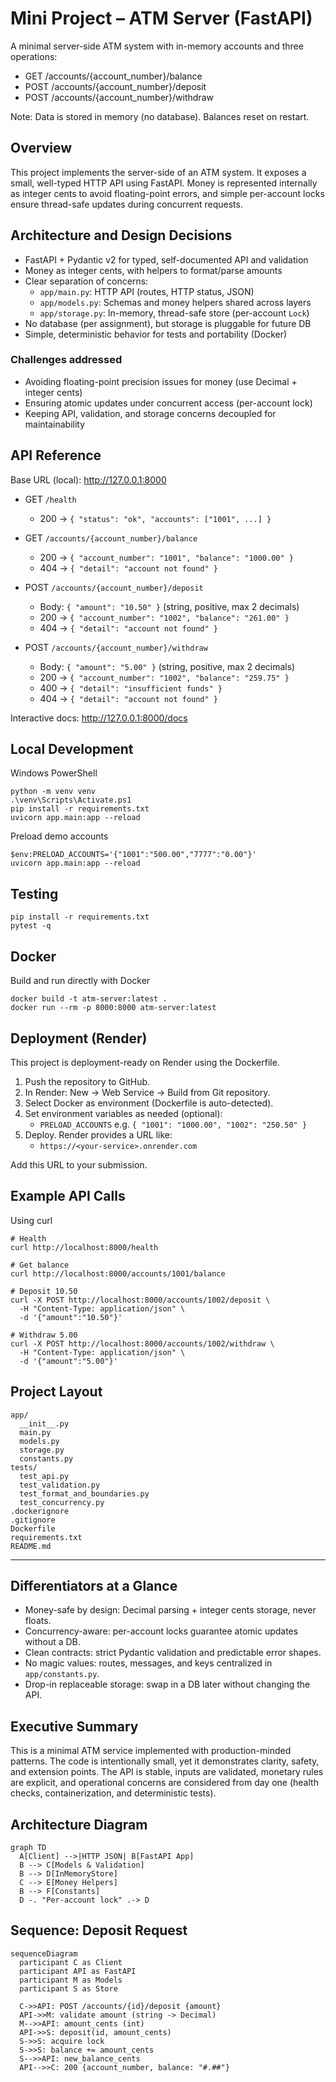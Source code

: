 # Mini Project – ATM Server (FastAPI)

A minimal server-side ATM system with in-memory accounts and three operations:

- GET /accounts/{account_number}/balance
- POST /accounts/{account_number}/deposit
- POST /accounts/{account_number}/withdraw

Note: Data is stored in memory (no database). Balances reset on restart.

## Overview

This project implements the server-side of an ATM system. It exposes a small, well-typed HTTP API using FastAPI. Money is represented internally as integer cents to avoid floating-point errors, and simple per-account locks ensure thread-safe updates during concurrent requests.

## Architecture and Design Decisions

- FastAPI + Pydantic v2 for typed, self-documented API and validation
- Money as integer cents, with helpers to format/parse amounts
- Clear separation of concerns:
  - `app/main.py`: HTTP API (routes, HTTP status, JSON)
  - `app/models.py`: Schemas and money helpers shared across layers
  - `app/storage.py`: In-memory, thread-safe store (per-account `Lock`)
- No database (per assignment), but storage is pluggable for future DB
- Simple, deterministic behavior for tests and portability (Docker)

### Challenges addressed

- Avoiding floating-point precision issues for money (use Decimal + integer cents)
- Ensuring atomic updates under concurrent access (per-account lock)
- Keeping API, validation, and storage concerns decoupled for maintainability

## API Reference

Base URL (local): http://127.0.0.1:8000

- GET `/health`
  - 200 → `{ "status": "ok", "accounts": ["1001", ...] }`

- GET `/accounts/{account_number}/balance`
  - 200 → `{ "account_number": "1001", "balance": "1000.00" }`
  - 404 → `{ "detail": "account not found" }`

- POST `/accounts/{account_number}/deposit`
  - Body: `{ "amount": "10.50" }` (string, positive, max 2 decimals)
  - 200 → `{ "account_number": "1002", "balance": "261.00" }`
  - 404 → `{ "detail": "account not found" }`

- POST `/accounts/{account_number}/withdraw`
  - Body: `{ "amount": "5.00" }` (string, positive, max 2 decimals)
  - 200 → `{ "account_number": "1002", "balance": "259.75" }`
  - 400 → `{ "detail": "insufficient funds" }`
  - 404 → `{ "detail": "account not found" }`

Interactive docs: http://127.0.0.1:8000/docs

## Local Development

Windows PowerShell
```
python -m venv venv
.\venv\Scripts\Activate.ps1
pip install -r requirements.txt
uvicorn app.main:app --reload
```

Preload demo accounts
```
$env:PRELOAD_ACCOUNTS='{"1001":"500.00","7777":"0.00"}'
uvicorn app.main:app --reload
```

## Testing
```
pip install -r requirements.txt
pytest -q
```

## Docker

Build and run directly with Docker
```
docker build -t atm-server:latest .
docker run --rm -p 8000:8000 atm-server:latest
```

## Deployment (Render)

This project is deployment-ready on Render using the Dockerfile.

1) Push the repository to GitHub.
2) In Render: New → Web Service → Build from Git repository.
3) Select Docker as environment (Dockerfile is auto-detected).
4) Set environment variables as needed (optional):
   - `PRELOAD_ACCOUNTS` e.g. `{ "1001": "1000.00", "1002": "250.50" }`
5) Deploy. Render provides a URL like:
   - `https://<your-service>.onrender.com`

Add this URL to your submission.

## Example API Calls

Using curl
```
# Health
curl http://localhost:8000/health

# Get balance
curl http://localhost:8000/accounts/1001/balance

# Deposit 10.50
curl -X POST http://localhost:8000/accounts/1002/deposit \
  -H "Content-Type: application/json" \
  -d '{"amount":"10.50"}'

# Withdraw 5.00
curl -X POST http://localhost:8000/accounts/1002/withdraw \
  -H "Content-Type: application/json" \
  -d '{"amount":"5.00"}'
```

## Project Layout

```
app/
  __init__.py
  main.py
  models.py
  storage.py
  constants.py
tests/
  test_api.py
  test_validation.py
  test_format_and_boundaries.py
  test_concurrency.py
.dockerignore
.gitignore
Dockerfile
requirements.txt
README.md
```

---

## Differentiators at a Glance

- Money-safe by design: Decimal parsing + integer cents storage, never floats.
- Concurrency-aware: per-account locks guarantee atomic updates without a DB.
- Clean contracts: strict Pydantic validation and predictable error shapes.
- No magic values: routes, messages, and keys centralized in `app/constants.py`.
- Drop-in replaceable storage: swap in a DB later without changing the API.

## Executive Summary

This is a minimal ATM service implemented with production-minded patterns. The code is intentionally small, yet it demonstrates clarity, safety, and extension points. The API is stable, inputs are validated, monetary rules are explicit, and operational concerns are considered from day one (health checks, containerization, and deterministic tests).

## Architecture Diagram

```mermaid
graph TD
  A[Client] -->|HTTP JSON| B[FastAPI App]
  B --> C[Models & Validation]
  B --> D[InMemoryStore]
  C --> E[Money Helpers]
  B --> F[Constants]
  D -. "Per-account lock" .-> D
```

## Sequence: Deposit Request

```mermaid
sequenceDiagram
  participant C as Client
  participant API as FastAPI
  participant M as Models
  participant S as Store

  C->>API: POST /accounts/{id}/deposit {amount}
  API->>M: validate amount (string -> Decimal)
  M-->>API: amount_cents (int)
  API->>S: deposit(id, amount_cents)
  S->>S: acquire lock
  S->>S: balance += amount_cents
  S-->>API: new_balance_cents
  API-->>C: 200 {account_number, balance: "#.##"}
```








